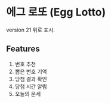 # 에그 로또 (Egg Lotto)
version 21 위로 표시.

## Features
1. 번호 추천
2. 뽑은 번호 기억
3. 당첨 결과 확인
4. 당첨 시간 알림
5. 오늘의 운세
